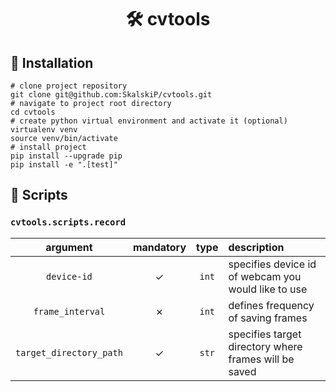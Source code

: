 <h1 align="center">🛠️ cvtools</h1>

## 🚀 Installation

```console
# clone project repository
git clone git@github.com:SkalskiP/cvtools.git
# navigate to project root directory
cd cvtools
# create python virtual environment and activate it (optional)
virtualenv venv
source venv/bin/activate
# install project
pip install --upgrade pip
pip install -e ".[test]"
```

## 📜 Scripts

### `cvtools.scripts.record`

| **argument**            | **mandatory** | **type** | **description**                                       |
|:-----------------------:|:-------------:|:--------:|:------------------------------------------------------|
| `device-id`             | ✓             | `int`    | specifies device id of webcam you would like to use   |
| `frame_interval`        | ✗             | `int`    | defines frequency of saving frames                    |
| `target_directory_path` | ✓             | `str`    | specifies target directory where frames will be saved |